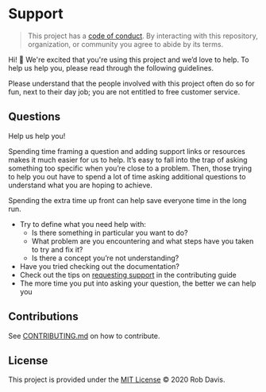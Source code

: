 # Support

> This project has a [code of conduct](./CODE_OF_CONDUCT.md).
> By interacting with this repository, organization, or community you agree to abide by its terms.

Hi! :wave: We're excited that you're using this project and we’d love to help. To help us help you, please read through the following guidelines.

Please understand that the people involved with this project often do so for fun, next to their day job; you are not entitled to free customer service.

## Questions

Help us help you!

Spending time framing a question and adding support links or resources makes it much easier for us to help. It’s easy to fall into the trap of asking something too specific when you’re close to a problem. Then, those trying to help you out have to spend a lot of time asking additional questions to understand what you are hoping to achieve.

Spending the extra time up front can help save everyone time in the long run.

* Try to define what you need help with:
  * Is there something in particular you want to do?
  * What problem are you encountering and what steps have you taken to try and fix it?
  * Is there a concept you’re not understanding?
* Have you tried checking out the documentation?
* Check out the tips on [requesting support](./CONTRIBUTING.md#request-support) in the contributing guide
* The more time you put into asking your question, the better we can help you

## Contributions

See [CONTRIBUTING.md](./CONTRIBUTING.md) on how to contribute.

## License

This project is provided under the [MIT License](../LICENSE.md) &copy; 2020 Rob Davis.
